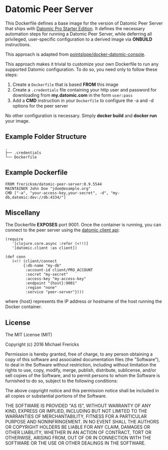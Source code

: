 # Datomic Peer Server

This Dockerfile defines a base image for the version of Datomic
Peer Server that ships
with [Datomic Pro Starter Edition](http://www.datomic.com/). It
defines the necessary automation steps for running a Datomic Peer Server,
while deferring all privileged, user-specific configuration to a
derived image via **ONBUILD** instructions.

This approach is adapted from [pointslope/docker-datomic-console](https://github.com/pointslope/docker-datomic-console).

This approach makes it trivial to customize your own Dockerfile to run
any supported Datomic configuration. To do so, you need only to follow
these steps:

1. Create a `Dockerfile` that is based **FROM** this image
2. Create a `.credentials` file containing your http user and password
   for downloading from **my.datomic.com** in the form `user:pass`
3. Add a **CMD** instruction in your `Dockerfile` to configure the -a and -d 
   options for the peer server

No other configuration is necessary. Simply **docker build** and
**docker run** your image.

## Example Folder Structure

    .
    ├── .credentials
    └── Dockerfile

## Example Dockerfile

    FROM frericksm/datomic-peer-server:0.9.5544
    MAINTAINER John Doe "jdoe@example.org"
    CMD ["-a", "your-access-key,your-secret", -d", "my-db,datomic:dev://db:4334/"]

## Miscellany

The Dockerfile **EXPOSES** port 9001. Once the container is running,
you can connect to the peer server using the [datomic client api](http://docs.datomic.com/peer-server.html):

    (require
       '[clojure.core.async :refer (<!!)]
       '[datomic.client :as client])

    (def conn
       (<!! (client/connect
            {:db-name "my-db"
             :account-id client/PRO_ACCOUNT
             :secret "my-secret"
             :access-key "my-access-key"
             :endpoint "{host}:9001"
             :region "none"
             :service "peer-server"})))

where {host} represents the IP address or hostname of the host running
the Docker container.

## License

The MIT License (MIT)

Copyright (c) 2016 Michael Frericks

Permission is hereby granted, free of charge, to any person obtaining
a copy of this software and associated documentation files (the
"Software"), to deal in the Software without restriction, including
without limitation the rights to use, copy, modify, merge, publish,
distribute, sublicense, and/or sell copies of the Software, and to
permit persons to whom the Software is furnished to do so, subject to
the following conditions:

The above copyright notice and this permission notice shall be
included in all copies or substantial portions of the Software.

THE SOFTWARE IS PROVIDED "AS IS", WITHOUT WARRANTY OF ANY KIND,
EXPRESS OR IMPLIED, INCLUDING BUT NOT LIMITED TO THE WARRANTIES OF
MERCHANTABILITY, FITNESS FOR A PARTICULAR PURPOSE AND NONINFRINGEMENT.
IN NO EVENT SHALL THE AUTHORS OR COPYRIGHT HOLDERS BE LIABLE FOR ANY
CLAIM, DAMAGES OR OTHER LIABILITY, WHETHER IN AN ACTION OF CONTRACT,
TORT OR OTHERWISE, ARISING FROM, OUT OF OR IN CONNECTION WITH THE
SOFTWARE OR THE USE OR OTHER DEALINGS IN THE SOFTWARE.